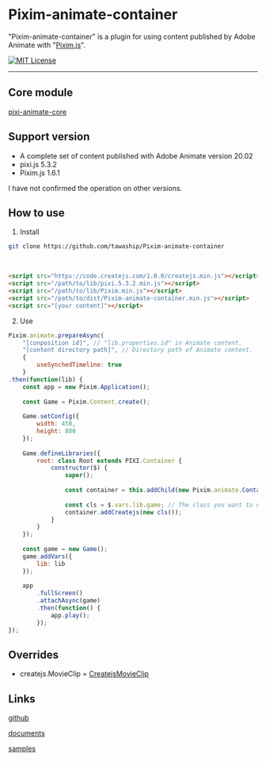 # Pixim-animate-container

"Pixim-animate-container" is a plugin for using content published by Adobe Animate with "[Pixim.js](https://github.com/tawaship/Pixim.js)".

[![MIT License](http://img.shields.io/badge/license-MIT-blue.svg?style=flat)](LICENSE)

---

## Core module
[pixi-animate-core](https://tawaship.github.io/pixi-animate-core/)

## Support version

- A complete set of content published with Adobe Animate version 20.02
- pixi.js 5.3.2
- Pixim.js 1.6.1

I have not confirmed the operation on other versions.

## How to use

1. Install

```sh
git clone https://github.com/tawaship/Pixim-animate-container
```

<br>

```html
<script src="https://code.createjs.com/1.0.0/createjs.min.js"></script>
<script src="/path/to/lib/pixi.5.3.2.min.js"></script>
<script src="/path/to/lib/Pixim.min.js"></script>
<script src="/path/to/dist/Pixim-animate-container.min.js"></script>
<script src="[your content]"></script>
```

2. Use

```javascript
Pixim.animate.prepareAsync(
	"[conposition id]", // "lib.properties.id" in Animate content.
	"[content directory path]", // Directory path of Animate content.
	{
		useSynchedTimeline: true
	}
.then(function(lib) {
	const app = new Pixim.Application();
	
	const Game = Pixim.Content.create();
	
	Game.setConfig({
		width: 450,
		height: 800
	});
	
	Game.defineLibraries({
		root: class Root extends PIXI.Container {
			constructor($) {
				super();
				
				const container = this.addChild(new Pixim.animate.Container());
				
				const cls = $.vars.lib.game; // The class you want to use.
				container.addCreatejs(new cls());
			}
		}
	});
	
	const game = new Game();
	game.addVars({
		lib: lib
	});
	
	app
		.fullScreen()
		.attachAsync(game)
		.then(function() {
			app.play();
		});
});
```

## Overrides

- createjs.MovieClip = [CreatejsMovieClip](https://tawaship.github.io/Pixim-animate-container/docs/pixim/classes/createjsmovieclip.html)

## Links

[github](https://github.com/tawaship/Pixim-animate-container)

[documents](https://tawaship.github.io/Pixim-animate-container/docs/)

[samples](https://tawaship.github.io/Pixim-animate-container/samples/)